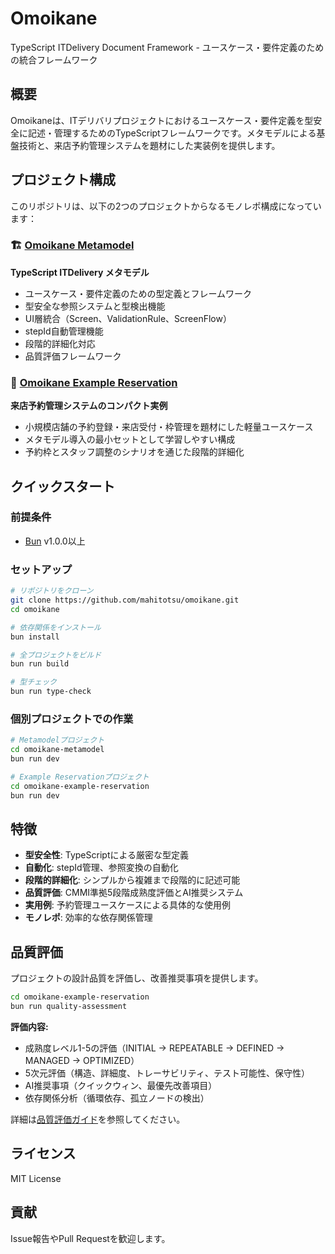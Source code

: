 # Omoikane

TypeScript ITDelivery Document
Framework - ユースケース・要件定義のための統合フレームワーク

## 概要

Omoikaneは、ITデリバリプロジェクトにおけるユースケース・要件定義を型安全に記述・管理するためのTypeScriptフレームワークです。メタモデルによる基盤技術と、来店予約管理システムを題材にした実装例を提供します。

## プロジェクト構成

このリポジトリは、以下の2つのプロジェクトからなるモノレポ構成になっています：

### 🏗️ [Omoikane Metamodel](./omoikane-metamodel/)

**TypeScript ITDelivery メタモデル**

- ユースケース・要件定義のための型定義とフレームワーク
- 型安全な参照システムと型検出機能
- UI層統合（Screen、ValidationRule、ScreenFlow）
- stepId自動管理機能
- 段階的詳細化対応
- 品質評価フレームワーク

### 🏪 [Omoikane Example Reservation](./omoikane-example-reservation/)

**来店予約管理システムのコンパクト実例**

- 小規模店舗の予約登録・来店受付・枠管理を題材にした軽量ユースケース
- メタモデル導入の最小セットとして学習しやすい構成
- 予約枠とスタッフ調整のシナリオを通じた段階的詳細化

## クイックスタート

### 前提条件

- [Bun](https://bun.com) v1.0.0以上

### セットアップ

```bash
# リポジトリをクローン
git clone https://github.com/mahitotsu/omoikane.git
cd omoikane

# 依存関係をインストール
bun install

# 全プロジェクトをビルド
bun run build

# 型チェック
bun run type-check
```

### 個別プロジェクトでの作業

```bash
# Metamodelプロジェクト
cd omoikane-metamodel
bun run dev

# Example Reservationプロジェクト
cd omoikane-example-reservation
bun run dev
```

## 特徴

- **型安全性**: TypeScriptによる厳密な型定義
- **自動化**: stepId管理、参照変換の自動化
- **段階的詳細化**: シンプルから複雑まで段階的に記述可能
- **品質評価**: CMMI準拠5段階成熟度評価とAI推奨システム
- **実用例**: 予約管理ユースケースによる具体的な使用例
- **モノレポ**: 効率的な依存関係管理

## 品質評価

プロジェクトの設計品質を評価し、改善推奨事項を提供します。

```bash
cd omoikane-example-reservation
bun run quality-assessment
```

**評価内容:**

- 成熟度レベル1-5の評価（INITIAL → REPEATABLE → DEFINED → MANAGED → OPTIMIZED）
- 5次元評価（構造、詳細度、トレーサビリティ、テスト可能性、保守性）
- AI推奨事項（クイックウィン、最優先改善項目）
- 依存関係分析（循環依存、孤立ノードの検出）

詳細は[品質評価ガイド](./omoikane-metamodel/docs/quality-assessment-guide.md)を参照してください。

## ライセンス

MIT License

## 貢献

Issue報告やPull Requestを歓迎します。
